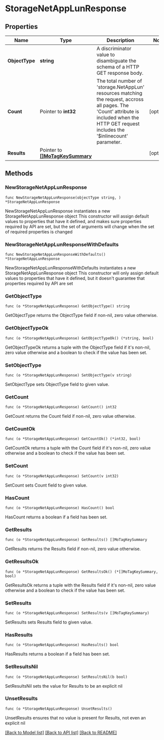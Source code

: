 # StorageNetAppLunResponse

## Properties

Name | Type | Description | Notes
------------ | ------------- | ------------- | -------------
**ObjectType** | **string** | A discriminator value to disambiguate the schema of a HTTP GET response body. | 
**Count** | Pointer to **int32** | The total number of &#39;storage.NetAppLun&#39; resources matching the request, accross all pages. The &#39;Count&#39; attribute is included when the HTTP GET request includes the &#39;$inlinecount&#39; parameter. | [optional] 
**Results** | Pointer to [**[]MoTagKeySummary**](MoTagKeySummary.md) |  | [optional] 

## Methods

### NewStorageNetAppLunResponse

`func NewStorageNetAppLunResponse(objectType string, ) *StorageNetAppLunResponse`

NewStorageNetAppLunResponse instantiates a new StorageNetAppLunResponse object
This constructor will assign default values to properties that have it defined,
and makes sure properties required by API are set, but the set of arguments
will change when the set of required properties is changed

### NewStorageNetAppLunResponseWithDefaults

`func NewStorageNetAppLunResponseWithDefaults() *StorageNetAppLunResponse`

NewStorageNetAppLunResponseWithDefaults instantiates a new StorageNetAppLunResponse object
This constructor will only assign default values to properties that have it defined,
but it doesn't guarantee that properties required by API are set

### GetObjectType

`func (o *StorageNetAppLunResponse) GetObjectType() string`

GetObjectType returns the ObjectType field if non-nil, zero value otherwise.

### GetObjectTypeOk

`func (o *StorageNetAppLunResponse) GetObjectTypeOk() (*string, bool)`

GetObjectTypeOk returns a tuple with the ObjectType field if it's non-nil, zero value otherwise
and a boolean to check if the value has been set.

### SetObjectType

`func (o *StorageNetAppLunResponse) SetObjectType(v string)`

SetObjectType sets ObjectType field to given value.


### GetCount

`func (o *StorageNetAppLunResponse) GetCount() int32`

GetCount returns the Count field if non-nil, zero value otherwise.

### GetCountOk

`func (o *StorageNetAppLunResponse) GetCountOk() (*int32, bool)`

GetCountOk returns a tuple with the Count field if it's non-nil, zero value otherwise
and a boolean to check if the value has been set.

### SetCount

`func (o *StorageNetAppLunResponse) SetCount(v int32)`

SetCount sets Count field to given value.

### HasCount

`func (o *StorageNetAppLunResponse) HasCount() bool`

HasCount returns a boolean if a field has been set.

### GetResults

`func (o *StorageNetAppLunResponse) GetResults() []MoTagKeySummary`

GetResults returns the Results field if non-nil, zero value otherwise.

### GetResultsOk

`func (o *StorageNetAppLunResponse) GetResultsOk() (*[]MoTagKeySummary, bool)`

GetResultsOk returns a tuple with the Results field if it's non-nil, zero value otherwise
and a boolean to check if the value has been set.

### SetResults

`func (o *StorageNetAppLunResponse) SetResults(v []MoTagKeySummary)`

SetResults sets Results field to given value.

### HasResults

`func (o *StorageNetAppLunResponse) HasResults() bool`

HasResults returns a boolean if a field has been set.

### SetResultsNil

`func (o *StorageNetAppLunResponse) SetResultsNil(b bool)`

 SetResultsNil sets the value for Results to be an explicit nil

### UnsetResults
`func (o *StorageNetAppLunResponse) UnsetResults()`

UnsetResults ensures that no value is present for Results, not even an explicit nil

[[Back to Model list]](../README.md#documentation-for-models) [[Back to API list]](../README.md#documentation-for-api-endpoints) [[Back to README]](../README.md)


